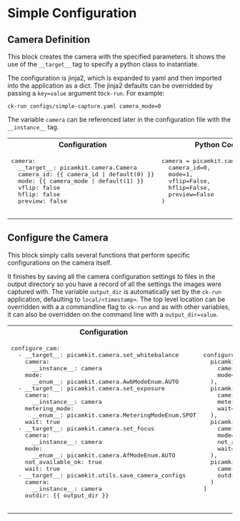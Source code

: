 # Simple Configuration


## Camera Definition

This block creates the camera with the specified parameters. It shows the use of the `__target__` tag
to specify a python class to instantiate. 

The configuration is jinja2, which is expanded to yaml and then imported into the application as 
a dict. The jinja2 defaults can be overridded by passing a `key=value` argument to`ck-run`. For example:

    ck-run configs/simple-capture.yaml camera_mode=0

The variable `camera` can be referenced later in the configuration file with the `__instance__` tag.

<table>
  <tr>
    <th>Configuration</th>
    <th>Python Code</th>
  </tr>
  <tr>
    <td><pre>
camera:
  __target__: picamkit.camera.Camera
  camera_id: {{ camera_id | default(0) }}
  mode: {{ camera_mode | default(1) }}
  vflip: false
  hflip: false
  preview: false
    </pre></td>
    <td><pre>
camera = picamkit.camera.Camera(
  camera_id=0,
  mode=1,
  vflip=False,
  hflip=False,
  preview=False
)
    </pre></td>
  </tr>
</table>


## Configure the Camera

This block simply calls several functions that perform specific configurations on the
camera itself. 

It finishes by saving all the camera configuration settings to files in the output directory 
so you have a record of all the settings the images were captured with. The variable
`output_dir` is automatically set by the `ck-run` application, defaulting to `local/<timestamp>`. 
The top level location can be overridden with a a commandline flag to `ck-run` and as with other 
variables, it can also be overridden on the command line with a `output_dir=value`.

<table>
  <tr>
    <th>Configuration</th>
    <th>Python Code</th>
  </tr>
  <tr>
    <td><pre>
configure_cam:
  - __target__: picamkit.camera.set_whitebalance
    camera:
      __instance__: camera
    mode:
      __enum__: picamkit.camera.AwbModeEnum.AUTO
  - __target__: picamkit.camera.set_exposure
    camera:
      __instance__: camera
    metering_mode:
      __enum__: picamkit.camera.MeteringModeEnum.SPOT
    wait: true
  - __target__: picamkit.camera.set_focus
    camera:
      __instance__: camera
    mode:
      __enum__: picamkit.camera.AfModeEnum.AUTO
    not_available_ok: true
    wait: true
  - __target__: picamkit.utils.save_camera_configs
    camera:
      __instance__: camera
    outdir: {{ output_dir }}
    </pre></td>
    <td><pre>
configure_cam = [
  picamkit.camera.set_whitebalance(
    camera=camera,
    mode=picamkit.camera.AwbModeEnum.AUTO
  ),
  picamkit.camera.set_exposure(
    camera=camera,
    metering_mode=picamkit.camera.MeteringModeEnum.SPOT,
    wait=True
  ),
  picamkit.camera.set_focus(
    camera=camera,
    mode=picamkit.camera.AfModeEnum.AUTO,
    not_available_ok=True,
    wait=True
  ),
  picamkit.utils.save_camera_configs(
    camera=camera,
    outdir='local/1715125743'
  )
]
    </pre></td>
  </tr>
</table>


<!-- # the pipeline of generators
pipeline:
  - __target__: picamkit.ops.control.simple
    max_frames: {{ max_frames | default(10) }}
  - __target__: picamkit.ops.camera.capture
    camera:
      __instance__: camera
    arrays:
      - main
    immediate: true
  - __target__: picamkit.ops.imaging.resize
    width: 1280
    height: 720
    preserve_aspect: true
  - __target__: picamkit.ops.sink.save_item
    outdir: {{ output_dir }}
  - __target__: picamkit.ops.sink.save_rgb
    outdir: {{ output_dir }} -->
